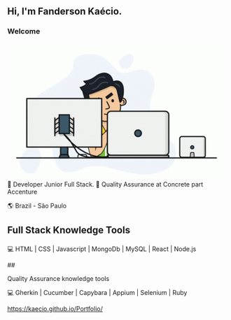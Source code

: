 ## Hi, I'm Fanderson Kaécio.
### <p>Welcome</P>

 ![Programando](https://github.com/Kaecio/Kaecio/blob/main/working.gif)
<br>
🚀 Developer Junior Full Stack.
🚀 Quality Assurance at Concrete part Accenture

🌎 Brazil - São Paulo
## <p>Full Stack Knowledge Tools</p>
<p> 💻 HTML | CSS | Javascript | MongoDb | MySQL | React | Node.js</p>
## <p>Quality Assurance knowledge tools</p>
<p> 💻 Gherkin | Cucumber | Capybara | Appium | Selenium | Ruby</p>

<a target="_blank">https://kaecio.github.io/Portfolio/</a>

<!--
**Kaecio/Kaecio** is a ✨ _special_ ✨ repository because its `README.md` (this file) appears on your GitHub profile.

Here are some ideas to get you started:
 
- 🔭 I’m currently working on ...
- 🌱 I’m currently learning ...
- 👯 I’m looking to collaborate on ...
- 🤔 I’m looking for help with ...
- 💬 Ask me about ...
- 📫 How to reach me: ...
- 😄 Pronouns: ...
- ⚡ Fun fact: ...
-->

